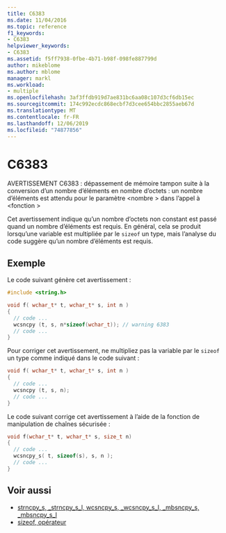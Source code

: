 ```yaml
---
title: C6383
ms.date: 11/04/2016
ms.topic: reference
f1_keywords:
- C6383
helpviewer_keywords:
- C6383
ms.assetid: f5ff7938-0fbe-4b71-b98f-098fe887799d
author: mikeblome
ms.author: mblome
manager: markl
ms.workload:
- multiple
ms.openlocfilehash: 3af3ffdb919d7ae831bc6aa08c107d3cf6db15ec
ms.sourcegitcommit: 174c992ecdc868ecbf7d3cee654bbc2855aeb67d
ms.translationtype: MT
ms.contentlocale: fr-FR
ms.lasthandoff: 12/06/2019
ms.locfileid: "74877856"
---
```

# <a name="c6383"></a>C6383
AVERTISSEMENT C6383 : dépassement de mémoire tampon suite à la conversion d’un nombre d’éléments en nombre d’octets : un nombre d’éléments est attendu pour le paramètre \<nombre > dans l’appel à \<fonction >

 Cet avertissement indique qu’un nombre d’octets non constant est passé quand un nombre d’éléments est requis. En général, cela se produit lorsqu’une variable est multipliée par le `sizeof` un type, mais l’analyse du code suggère qu’un nombre d’éléments est requis.

## <a name="example"></a>Exemple
 Le code suivant génère cet avertissement :

```cpp
#include <string.h>

void f( wchar_t* t, wchar_t* s, int n )
{
  // code ...
  wcsncpy (t, s, n*sizeof(wchar_t)); // warning 6383
  // code ...
}
```

 Pour corriger cet avertissement, ne multipliez pas la variable par le `sizeof` un type comme indiqué dans le code suivant :

```cpp
void f( wchar_t* t, wchar_t* s, int n )
{
  // code ...
  wcsncpy (t, s, n);
  // code ...
}
```

 Le code suivant corrige cet avertissement à l’aide de la fonction de manipulation de chaînes sécurisée :

```cpp
void f(wchar_t* t, wchar_t* s, size_t n)
{
  // code ...
  wcsncpy_s( t, sizeof(s), s, n );
  // code ...
}
```

## <a name="see-also"></a>Voir aussi

- [strncpy_s, _strncpy_s_l, wcsncpy_s, _wcsncpy_s_l, _mbsncpy_s, _mbsncpy_s_l](/cpp/c-runtime-library/reference/strncpy-s-strncpy-s-l-wcsncpy-s-wcsncpy-s-l-mbsncpy-s-mbsncpy-s-l)
- [sizeof, opérateur](/cpp/cpp/sizeof-operator)
